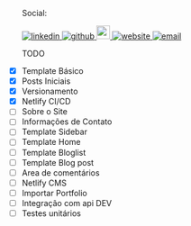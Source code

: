 <style>
svg{
    width: 25px;
}
ul{
list-style: none;
padding-left: 0;
}
</style>

Social:

<div class="social">
    <p>
    <a href="https://www.linkedin.com/in/renatoricco" rel="nofollow">
        <img
        src="https://user-images.githubusercontent.com/25087769/87172072-530a5080-c2dc-11ea-8e2c-8ee4dbf3394b.png"
        alt="linkedin"
        style="max-width:100%;" />
    </a>
    <a href="https://github.com/rdricco">
        <img
        src="https://user-images.githubusercontent.com/25087769/87176037-2c4f1880-c2e2-11ea-8a13-41c90b711b9f.png"
        alt="github"
        style="max-width:100%;" />
    </a>
    <a href="https://dev.to/rdricco" rel="nofollow">
        <img
        src="https://camo.githubusercontent.com/6bc5e62e0bf5e21ab8054b731540529bbc8e01b3/68747470733a2f2f6432666c746978307632653073622e636c6f756466726f6e742e6e65742f6465762d62616467652e737667"
        alt="renato ricco's DEV Profile"
        data-canonical-src="https://d2fltix0v2e0sb.cloudfront.net/dev-badge.svg"
        style="max-width:100%;"
        width="24"
        height="24" />
    </a>
    <a href="https://renatoricco.com" rel="nofollow">
        <img
        src="https://user-images.githubusercontent.com/25087769/87173861-0aa06200-c2df-11ea-9614-da65c9c73692.png"
        alt="website"
        style="max-width:100%;" />
    </a>
    <a href="mailto:renato@ricco.dev.br">
        <img
        src="https://user-images.githubusercontent.com/25087769/87174308-a4680f00-c2df-11ea-90b0-5fa1fa76d2f1.png"
        alt="email"
        style="max-width:100%;" />
    </a>
    </p>
</div>

<div hidden>
    <a href=#>
        <svg role="img" viewBox="0 0 24 24" xmlns="http://www.w3.org/2000/svg"><title>LinkedIn icon</title><path d="M20.447 20.452h-3.554v-5.569c0-1.328-.027-3.037-1.852-3.037-1.853 0-2.136 1.445-2.136 2.939v5.667H9.351V9h3.414v1.561h.046c.477-.9 1.637-1.85 3.37-1.85 3.601 0 4.267 2.37 4.267 5.455v6.286zM5.337 7.433c-1.144 0-2.063-.926-2.063-2.065 0-1.138.92-2.063 2.063-2.063 1.14 0 2.064.925 2.064 2.063 0 1.139-.925 2.065-2.064 2.065zm1.782 13.019H3.555V9h3.564v11.452zM22.225 0H1.771C.792 0 0 .774 0 1.729v20.542C0 23.227.792 24 1.771 24h20.451C23.2 24 24 23.227 24 22.271V1.729C24 .774 23.2 0 22.222 0h.003z"/></svg>
    </a>
    <a href=#>
        <svg role="img" viewBox="0 0 24 24" xmlns="http://www.w3.org/2000/svg"><title>GitHub icon</title><path d="M12 .297c-6.63 0-12 5.373-12 12 0 5.303 3.438 9.8 8.205 11.385.6.113.82-.258.82-.577 0-.285-.01-1.04-.015-2.04-3.338.724-4.042-1.61-4.042-1.61C4.422 18.07 3.633 17.7 3.633 17.7c-1.087-.744.084-.729.084-.729 1.205.084 1.838 1.236 1.838 1.236 1.07 1.835 2.809 1.305 3.495.998.108-.776.417-1.305.76-1.605-2.665-.3-5.466-1.332-5.466-5.93 0-1.31.465-2.38 1.235-3.22-.135-.303-.54-1.523.105-3.176 0 0 1.005-.322 3.3 1.23.96-.267 1.98-.399 3-.405 1.02.006 2.04.138 3 .405 2.28-1.552 3.285-1.23 3.285-1.23.645 1.653.24 2.873.12 3.176.765.84 1.23 1.91 1.23 3.22 0 4.61-2.805 5.625-5.475 5.92.42.36.81 1.096.81 2.22 0 1.606-.015 2.896-.015 3.286 0 .315.21.69.825.57C20.565 22.092 24 17.592 24 12.297c0-6.627-5.373-12-12-12"/></svg>
    </a>
    <a href=#>
        <svg   svg role="img" viewBox="0 0 24 24" xmlns="http://www.w3.org/2000/svg"><title>Mail icon</title><path d="M11.585 5.267c1.834 0 3.558.811 4.824 2.08v.004c0-.609.41-1.068.979-1.068h.145c.891 0 1.073.842 1.073 1.109l.005 9.475c-.063.621.64.941 1.029.543 1.521-1.564 3.342-8.038-.946-11.79-3.996-3.497-9.357-2.921-12.209-.955-3.031 2.091-4.971 6.718-3.086 11.064 2.054 4.74 7.931 6.152 11.424 4.744 1.769-.715 2.586 1.676.749 2.457-2.776 1.184-10.502 1.064-14.11-5.188C-.977 13.521-.847 6.093 5.62 2.245 10.567-.698 17.09.117 21.022 4.224c4.111 4.294 3.872 12.334-.139 15.461-1.816 1.42-4.516.037-4.498-2.031l-.019-.678c-1.265 1.256-2.948 1.988-4.782 1.988-3.625 0-6.813-3.189-6.813-6.812 0-3.659 3.189-6.885 6.814-6.885zm4.561 6.623c-.137-2.653-2.106-4.249-4.484-4.249h-.09c-2.745 0-4.268 2.159-4.268 4.61 0 2.747 1.842 4.481 4.256 4.481 2.693 0 4.464-1.973 4.592-4.306l-.006-.536z"/></svg>
    </a>
    <a href=#>
        <svg role="img" viewBox="0 0 24 24" xmlns="http://www.w3.org/2000/svg"><title>Last.fm icon</title><path d="M10.599 17.211l-.881-2.393s-1.433 1.596-3.579 1.596c-1.9 0-3.249-1.652-3.249-4.296 0-3.385 1.708-4.596 3.388-4.596 2.418 0 3.184 1.568 3.845 3.578l.871 2.751c.871 2.672 2.523 4.818 7.285 4.818 3.41 0 5.722-1.045 5.722-3.801 0-2.227-1.276-3.383-3.635-3.935l-1.757-.384c-1.217-.274-1.577-.771-1.577-1.597 0-.936.736-1.487 1.952-1.487 1.323 0 2.028.495 2.147 1.679l2.749-.33c-.225-2.479-1.937-3.494-4.745-3.494-2.479 0-4.897.936-4.897 3.934 0 1.873.902 3.058 3.185 3.605l1.862.443c1.397.33 1.863.916 1.863 1.713 0 1.021-.992 1.441-2.869 1.441-2.779 0-3.936-1.457-4.597-3.469l-.901-2.75c-1.156-3.574-3.004-4.896-6.669-4.896C2.147 5.327 0 7.879 0 12.235c0 4.179 2.147 6.445 6.003 6.445 3.108 0 4.596-1.457 4.596-1.457v-.012z"/>
    </svg>
    </a>
</div>

TODO


- [x] Template Básico
- [x] Posts Iniciais
- [x] Versionamento
- [x] Netlify CI/CD
- [ ] Sobre o Site
- [ ] Informações de Contato
- [ ] Template Sidebar
- [ ] Template Home
- [ ] Template Bloglist
- [ ] Template Blog post
- [ ] Area de comentários
- [ ] Netlify CMS
- [ ] Importar Portfolio
- [ ] Integração com api DEV
- [ ] Testes unitários